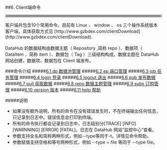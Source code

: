 ##6. Client端命令
<hr style=" border:4px solid #A9A9A9;" /> 
客户端共包含10个常用命令。目前有 Linux 、 window 、 os 三个操作系统版本客户端，具体获取方式见 [http://www.gzbdex.com/clientDownload](http://www.gzbdex.com/clientDownload).    
<br></br>
DataHub 的数据结构由数据主题（ Repository ,简称 repo ）、数据项（ DataItem ，简称 item ）、数据包（ Tag ）三级结构构成，数据主题在 DataHub 网站创建，数据项、数据包在 Client 端发布。     
 
###命令介绍
#####[6.1 dp 数据池管理](dp.md)
#####[6.2 ep 端口管理](ep.md)
#####[6.3 job 任务管理](job.md)
#####[6.4 login 登录](login.md)
#####[6.5 logout  退出](logout.md)
#####[6.6 pub  发布数据](pub.md)
#####[6.7 pull 获取数据](pull.md)
#####[6.8 repo  数据主题管理](repo.md)
#####[6.9 subs 订购管理](subs.md)
#####[6.10 version  版本](version.md)
#####[6.11 help  帮助](help.md)    

#####说明
* 如果没有额外说明，所有的命令在没有错误发生时，不在终端输出任何信息，只记录到日志中。错误信息会打印到终端。
* 所有的命令执行都会记录到日志中，日志级别分[TRACE] [INFO] [WARNNING] [ERROR] [FATAL]。日志在 DataHub 网站“监控中心”查看。
* 参数支持全名和简称两种形式，例如--type等同于-t。详情见命令帮助。
* 参数赋值支持空格和等号两种形式，例如 --type = file 等同于 --type file。

